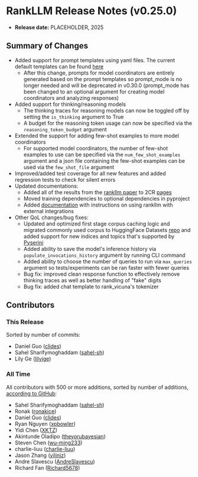 # RankLLM Release Notes (v0.25.0)

+ **Release date:** PLACEHOLDER, 2025

## Summary of Changes

+ Added support for prompt templates using yaml files. The current default templates can be found [here](/src/rank_llm/rerank/prompt_templates)
    - After this change, prompts for model coordinators are entirely generated based on the prompt templates so prompt_mode is no longer needed and will be deprecated in v0.30.0 (prompt_mode has been changed to an optional argument for creating model coordinators and analyzing responses)
+ Added support for thinking/reasoning models
    - The thinking traces for reasoning models can now be toggled off by setting the `is_thinking` argument to True
    - A budget for the reasoning token usage can now be specified via the `reasoning_token_budget` argument
+ Extended the support for adding few-shot examples to more model coordinators
    - For supported model coordinators, the number of few-shot examples to use can be specified via the `num_few_shot_examples` argument and a json file containing the few-shot examples can be used via the `few_shot_file` argument
+ Improved/added test coverage for all new features and added regression tests to check for silent errors
+ Updated documentations:
    - Added all of the results from the [rankllm paper](https://arxiv.org/pdf/2505.19284) to 2CR [pages](/src/rank_llm/2cr)
    - Moved training dependencies to optional dependencies in pyproject
    - Added [documentation](/docs/external-integrations.md) with instructions on using rankllm with external integrations
+ Other QoL changes/bug fixes:
    - Updated and optimized first stage corpus caching logic and migrated commonly used corpus to HuggingFace Datasets [repo](https://huggingface.co/datasets/castorini/rank_llm_data) and added support for new indices and topics that's supported by [Pyserini](https://github.com/castorini/pyserini/)
    - Added ability to save the model's inference history via `populate_invocations_history` argument by running CLI command
    - Added ability to choose the number of queries to run via `max_queries` argument so tests/experiments can be ran faster with fewer queries
    - Bug fix: improved clean response function to effectively remove thinking traces as well as better handling of "fake" digits
    - Bug fix: added chat template to rank_vicuna's tokenizer

## Contributors

### This Release

Sorted by number of commits:

+ Daniel Guo ([clides](https://github.com/clides))
+ Sahel Sharifymoghaddam ([sahel-sh](https://github.com/sahel-sh))
+ Lily Ge ([lilyjge](https://github.com/lilyjge))

### All Time

All contributors with 500 or more additions, sorted by number of additions, [according to GitHub](https://github.com/castorini/rank_llm/graphs/contributors?selectedMetric=additions):

+ Sahel Sharifymoghaddam ([sahel-sh](https://github.com/sahel-sh))
+ Ronak ([ronakice](https://github.com/ronakice))
+ Daniel Guo ([clides](https://github.com/clides))
+ Ryan Nguyen ([xpbowler](https://github.com/xpbowler))
+ Yidi Chen ([XKTZ](https://github.com/XKTZ))
+ Akintunde Oladipo ([theyorubayesian](https://github.com/theyorubayesian))
+ Steven Chen ([wu-ming233](https://github.com/wu-ming233))
+ charlie-liuu ([charlie-liuu](https://github.com/charlie-liuu))
+ Jason Zhang ([yilinjz](https://github.com/yilinjz))
+ Andre Slavescu ([AndreSlavescu](https://github.com/AndreSlavescu))
+ Richard Fan ([Richard5678](https://github.com/Richard5678))

